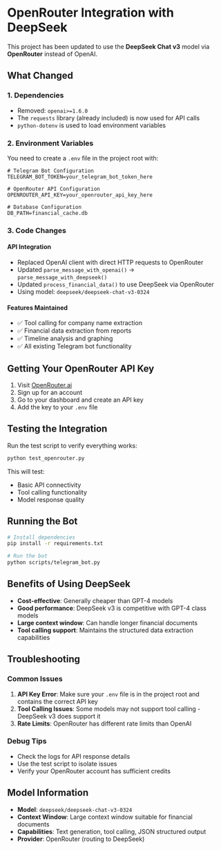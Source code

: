 # OpenRouter Integration with DeepSeek

This project has been updated to use the **DeepSeek Chat v3** model via **OpenRouter** instead of OpenAI.

## What Changed

### 1. Dependencies
- Removed: `openai>=1.6.0`
- The `requests` library (already included) is now used for API calls
- `python-dotenv` is used to load environment variables

### 2. Environment Variables
You need to create a `.env` file in the project root with:

```env
# Telegram Bot Configuration
TELEGRAM_BOT_TOKEN=your_telegram_bot_token_here

# OpenRouter API Configuration
OPENROUTER_API_KEY=your_openrouter_api_key_here

# Database Configuration  
DB_PATH=financial_cache.db
```

### 3. Code Changes

#### API Integration
- Replaced OpenAI client with direct HTTP requests to OpenRouter
- Updated `parse_message_with_openai()` → `parse_message_with_deepseek()`
- Updated `process_financial_data()` to use DeepSeek via OpenRouter
- Using model: `deepseek/deepseek-chat-v3-0324`

#### Features Maintained
- ✅ Tool calling for company name extraction
- ✅ Financial data extraction from reports
- ✅ Timeline analysis and graphing
- ✅ All existing Telegram bot functionality

## Getting Your OpenRouter API Key

1. Visit [OpenRouter.ai](https://openrouter.ai/)
2. Sign up for an account
3. Go to your dashboard and create an API key
4. Add the key to your `.env` file

## Testing the Integration

Run the test script to verify everything works:

```bash
python test_openrouter.py
```

This will test:
- Basic API connectivity
- Tool calling functionality
- Model response quality

## Running the Bot

```bash
# Install dependencies
pip install -r requirements.txt

# Run the bot
python scripts/telegram_bot.py
```

## Benefits of Using DeepSeek

- **Cost-effective**: Generally cheaper than GPT-4 models
- **Good performance**: DeepSeek v3 is competitive with GPT-4 class models
- **Large context window**: Can handle longer financial documents
- **Tool calling support**: Maintains the structured data extraction capabilities

## Troubleshooting

### Common Issues

1. **API Key Error**: Make sure your `.env` file is in the project root and contains the correct API key
2. **Tool Calling Issues**: Some models may not support tool calling - DeepSeek v3 does support it
3. **Rate Limits**: OpenRouter has different rate limits than OpenAI

### Debug Tips

- Check the logs for API response details
- Use the test script to isolate issues
- Verify your OpenRouter account has sufficient credits

## Model Information

- **Model**: `deepseek/deepseek-chat-v3-0324`
- **Context Window**: Large context window suitable for financial documents
- **Capabilities**: Text generation, tool calling, JSON structured output
- **Provider**: OpenRouter (routing to DeepSeek) 